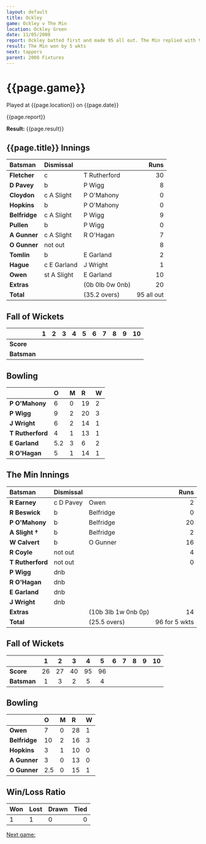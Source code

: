 ```yaml
---
layout: default
title: Ockley
game: Ockley v The Min
location: Ockley Green
date: 11/05/2008
report: Ockley batted first and made 95 all out. The Min replied with 96 for 5 wkts
result: The Min won by 5 wkts
next: tappers
parent: 2008 Fixtures
---
```


# {{page.game}}

Played at {{page.location}} on {{page.date}}

{{page.report}}

**Result:** {{page.result}}

## {{page.title}} Innings

| Batsman | Dismissal |  | Runs |
|:---|:---|---|---:|
| **Fletcher** | c | T Rutherford | 30 |
| **D Pavey** | b | P Wigg | 8 |
| **Cloydon** | c A Slight | P O'Mahony | 0 |
| **Hopkins** | b | P O'Mahony | 0 |
| **Belfridge** | c A Slight | P Wigg | 9 |
| **Pullen** | b | P Wigg | 0 |
| **A Gunner** | c A Slight | R O'Hagan | 7 |
| **O Gunner** | not out |  | 8 |
| **Tomlin** | b | E Garland | 2 |
| **Hague** | c E Garland | J Wright | 1 |
| **Owen** | st A Slight | E Garland | 10 |
| **Extras** | | (0b 0lb 0w 0nb) | 20 |
| **Total** | | (35.2 overs) | 95 all out |

## Fall of Wickets

| | 1 | 2 | 3 | 4 | 5 | 6 | 7 | 8 | 9 | 10 |
|---|:---:|:---:|:---:|:---:|:---:|:---:|:---:|:---:|:---:|:---:|
| **Score** |  |  |  |  |  |  |  |  |  |  |
| **Batsman** |  |  |  |  |  |  |  |  |  |  |

## Bowling

| | O | M | R | W |
|---|:---|:---|:---|:---|
| **P O'Mahony** | 6 | 0 | 19 | 2 |
| **P Wigg** | 9 | 2 | 20 | 3 |
| **J Wright** | 6 | 2 | 14 | 1 |
| **T Rutherford** | 4 | 1 | 13 | 1 |
| **E Garland** | 5.2 | 3 | 6 | 2 |
| **R O'Hagan** | 5 | 1 | 14 | 1 |

## The Min Innings

| Batsman | Dismissal |  | Runs |
|:---|:---|---|---:|
| **R Earney** | c D Pavey | Owen | 2 |
| **R Beswick** | b | Belfridge | 0 |
| **P O'Mahony** | b | Belfridge | 20 |
| **A Slight &#8224;** | b | Belfridge | 2 |
| **W Calvert** | b | O Gunner | 16 |
| **R Coyle** | not out |  | 4 |
| **T Rutherford** | not out |  | 0 |
| **P Wigg** | dnb |  |  |
| **R O'Hagan** | dnb |  |  |
| **E Garland** | dnb |  |  |
| **J Wright** | dnb |  |  |
| **Extras** | | (10b 3lb 1w 0nb 0p) | 14 |
| **Total** | | (25.5 overs) | 96 for 5 wkts |

## Fall of Wickets

| | 1 | 2 | 3 | 4 | 5 | 6 | 7 | 8 | 9 | 10 |
|---|:---:|:---:|:---:|:---:|:---:|:---:|:---:|:---:|:---:|:---:|
| **Score** | 26 | 27 | 40 | 95 | 96 |  |  |  |  |  |
| **Batsman** | 1 | 3 | 2 | 5 | 4 |  |  |  |  |  |

## Bowling

| | O | M | R | W |
|---|:---|:---|:---|:---|
| **Owen** | 7 | 0 | 28 | 1 |
| **Belfridge** | 10 | 2 | 16 | 3 |
| **Hopkins** | 3 | 1 | 10 | 0 |
| **A Gunner** | 3 | 0 | 13 | 0 |
| **O Gunner** | 2.5 | 0 | 15 | 1 |

## Win/Loss Ratio

| Won | Lost | Drawn | Tied |
|:---|:---|:---|---:|
| 1 | 1 | 0 | 0 |

[Next game:]({{page.next}})